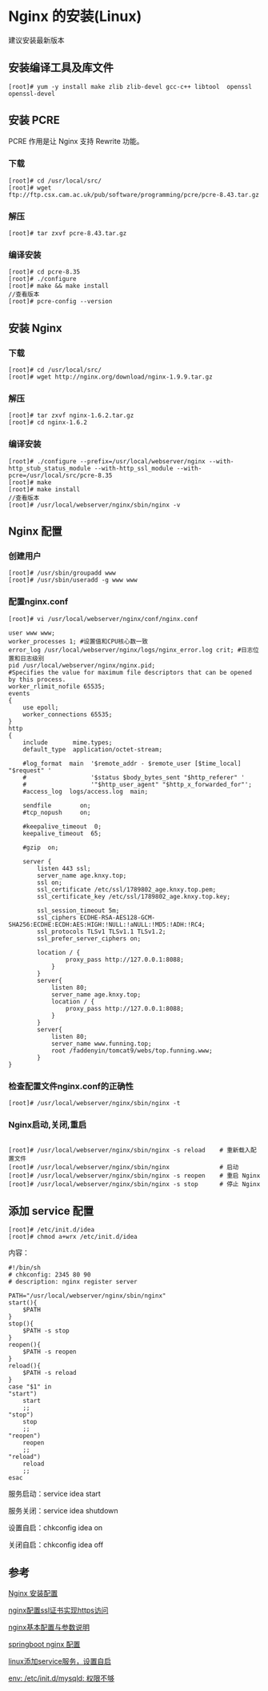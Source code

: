 # Nginx 的安装(Linux)
 


建议安装最新版本
## 安装编译工具及库文件
`````
[root]# yum -y install make zlib zlib-devel gcc-c++ libtool  openssl openssl-devel
`````

## 安装 PCRE
PCRE 作用是让 Nginx 支持 Rewrite 功能。

### 下载
`````
[root]# cd /usr/local/src/
[root]# wget ftp://ftp.csx.cam.ac.uk/pub/software/programming/pcre/pcre-8.43.tar.gz
`````
### 解压
`````
[root]# tar zxvf pcre-8.43.tar.gz
`````
### 编译安装 
`````
[root]# cd pcre-8.35
[root]# ./configure
[root]# make && make install
//查看版本
[root]# pcre-config --version
`````

## 安装 Nginx
### 下载
`````
[root]# cd /usr/local/src/
[root]# wget http://nginx.org/download/nginx-1.9.9.tar.gz
`````
### 解压
`````
[root]# tar zxvf nginx-1.6.2.tar.gz
[root]# cd nginx-1.6.2
`````

### 编译安装
`````
[root]# ./configure --prefix=/usr/local/webserver/nginx --with-http_stub_status_module --with-http_ssl_module --with-pcre=/usr/local/src/pcre-8.35
[root]# make
[root]# make install
//查看版本
[root]# /usr/local/webserver/nginx/sbin/nginx -v
`````

## Nginx 配置
### 创建用户
`````
[root]# /usr/sbin/groupadd www 
[root]# /usr/sbin/useradd -g www www 
`````

### 配置nginx.conf
`````
[root]# vi /usr/local/webserver/nginx/conf/nginx.conf
`````

`````
user www www;
worker_processes 1; #设置值和CPU核心数一致
error_log /usr/local/webserver/nginx/logs/nginx_error.log crit; #日志位置和日志级别
pid /usr/local/webserver/nginx/nginx.pid;
#Specifies the value for maximum file descriptors that can be opened by this process.
worker_rlimit_nofile 65535;
events
{
    use epoll;
    worker_connections 65535;
}
http
{
    include       mime.types;
    default_type  application/octet-stream;
 
    #log_format  main  '$remote_addr - $remote_user [$time_local] "$request" '
    #                  '$status $body_bytes_sent "$http_referer" '
    #                  '"$http_user_agent" "$http_x_forwarded_for"';
    #access_log  logs/access.log  main;
 
    sendfile        on;
    #tcp_nopush     on;
 
    #keepalive_timeout  0;
    keepalive_timeout  65;
 
    #gzip  on;
	 
    server {
        listen 443 ssl;
        server_name age.knxy.top;
        ssl on; 
        ssl_certificate /etc/ssl/1789802_age.knxy.top.pem;
        ssl_certificate_key /etc/ssl/1789802_age.knxy.top.key;

        ssl_session_timeout 5m;
        ssl_ciphers ECDHE-RSA-AES128-GCM-SHA256:ECDHE:ECDH:AES:HIGH:!NULL:!aNULL:!MD5:!ADH:!RC4;
        ssl_protocols TLSv1 TLSv1.1 TLSv1.2;
        ssl_prefer_server_ciphers on;
        
        location / {
                proxy_pass http://127.0.0.1:8088;  
            }
        }
        server{
            listen 80;
            server_name age.knxy.top;
            location / {
                proxy_pass http://127.0.0.1:8088;  
            }
        }
        server{
            listen 80;
            server_name www.funning.top;
            root /faddenyin/tomcat9/webs/top.funning.www;
        }
}

`````
### 检查配置文件nginx.conf的正确性
`````
[root]# /usr/local/webserver/nginx/sbin/nginx -t
`````

###  Nginx启动,关闭,重启
`````

[root]# /usr/local/webserver/nginx/sbin/nginx -s reload    # 重新载入配置文件
[root]# /usr/local/webserver/nginx/sbin/nginx              # 启动
[root]# /usr/local/webserver/nginx/sbin/nginx -s reopen    # 重启 Nginx
[root]# /usr/local/webserver/nginx/sbin/nginx -s stop      # 停止 Nginx
`````
## 添加 service 配置

`````
[root]# /etc/init.d/idea
[root]# chmod a+wrx /etc/init.d/idea
`````
内容：
`````
#!/bin/sh
# chkconfig: 2345 80 90
# description: nginx register server

PATH="/usr/local/webserver/nginx/sbin/nginx"
start(){
    $PATH
}
stop(){
    $PATH -s stop
}
reopen(){
    $PATH -s reopen
}
reload(){
    $PATH -s reload
}
case "$1" in
"start")
    start
    ;;
"stop")
    stop
    ;;
"reopen")
    reopen
    ;;
"reload")
    reload
    ;;
esac
`````

服务启动：service idea start

服务关闭：service idea shutdown

设置自启：chkconfig idea on

关闭自启：chkconfig idea off

## 参考
[Nginx 安装配置](https://www.runoob.com/linux/nginx-install-setup.html)
 
[nginx配置ssl证书实现https访问](https://www.cnblogs.com/tianhei/p/7726505.html)

[nginx基本配置与参数说明](http://www.nginx.cn/76.html)

[springboot nginx 配置](https://www.cnblogs.com/gmq-sh/p/8126361.html)

[linux添加service服务，设置自启](https://www.jianshu.com/p/4b6ef05cef2d)

[env: /etc/init.d/mysqld: 权限不够](https://blog.csdn.net/wu920604/article/details/99716894)